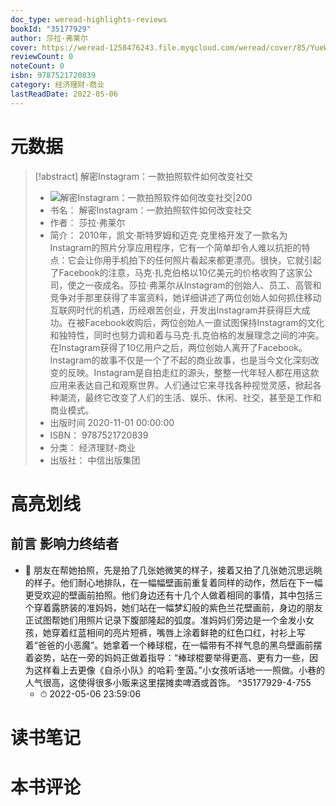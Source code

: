 ```yaml
---
doc_type: weread-highlights-reviews
bookId: "35177929"
author: 莎拉·弗莱尔
cover: https://weread-1258476243.file.myqcloud.com/weread/cover/85/YueWen_35177929/t7_YueWen_35177929.jpg
reviewCount: 0
noteCount: 0
isbn: 9787521720839
category: 经济理财-商业
lastReadDate: 2022-05-06
---
```

# 元数据
> [!abstract] 解密Instagram：一款拍照软件如何改变社交
> - ![ 解密Instagram：一款拍照软件如何改变社交|200](https://weread-1258476243.file.myqcloud.com/weread/cover/85/YueWen_35177929/t7_YueWen_35177929.jpg)
> - 书名： 解密Instagram：一款拍照软件如何改变社交
> - 作者： 莎拉·弗莱尔
> - 简介： 2010年，凯文·斯特罗姆和迈克·克里格开发了一款名为Instagram的照片分享应用程序，它有一个简单却令人难以抗拒的特点：它会让你用手机拍下的任何照片看起来都更漂亮。很快，它就引起了Facebook的注意，马克·扎克伯格以10亿美元的价格收购了这家公司，使之一夜成名。莎拉·弗莱尔从Instagram的创始人、员工、高管和竞争对手那里获得了丰富资料，她详细讲述了两位创始人如何抓住移动互联网时代的机遇，历经艰苦创业，开发出Instagram并获得巨大成功。在被Facebook收购后，两位创始人一直试图保持Instagram的文化和独特性，同时也努力调和着与马克·扎克伯格的发展理念之间的冲突。在Instagram获得了10亿用户之后，两位创始人离开了Facebook。Instagram的故事不仅是一个了不起的商业故事，也是当今文化深刻改变的反映。Instagram是自拍走红的源头，整整一代年轻人都在用这款应用来表达自己和观察世界。人们通过它来寻找各种视觉灵感，掀起各种潮流，最终它改变了人们的生活、娱乐、休闲、社交，甚至是工作和商业模式。
> - 出版时间 2020-11-01 00:00:00
> - ISBN： 9787521720839
> - 分类： 经济理财-商业
> - 出版社： 中信出版集团

# 高亮划线

## 前言 影响力终结者


- 📌 朋友在帮她拍照，先是拍了几张她微笑的样子，接着又拍了几张她沉思远眺的样子。他们耐心地排队，在一幅幅壁画前重复着同样的动作，然后在下一幅更受欢迎的壁画前拍照。他们身边还有十几个人做着相同的事情，其中包括三个穿着露脐装的准妈妈，她们站在一幅梦幻般的紫色兰花壁画前，身边的朋友正试图帮她们用照片记录下腹部隆起的弧度。准妈妈们旁边是一个金发小女孩，她穿着红蓝相间的亮片短裤，嘴唇上涂着鲜艳的红色口红，衬衫上写着“爸爸的小恶魔”。她拿着一个棒球棍，在一幅带有不祥气息的黑鸟壁画前摆着姿势，站在一旁的妈妈正做着指导：“棒球棍要举得更高、更有力一些，因为这样看上去更像《自杀小队》的哈莉·奎茵。”小女孩听话地一一照做。小巷的人气很高，这使得很多小贩来这里摆摊卖啤酒或首饰。 ^35177929-4-755
    - ⏱ 2022-05-06 23:59:06 
# 读书笔记

# 本书评论
